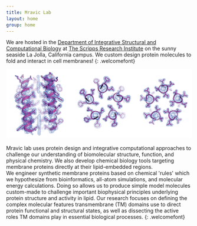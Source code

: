 ```yaml
---
title: Mravic Lab
layout: home
group: home
---
```


We are hosted in the [Department of Integrative Structural and Computational Biology](https://www.scripps.edu/science-and-medicine/research-departments/integrative-structural-and-computational-biology/) at [The Scripps Research Institute](https://www.scripps.edu/) on the sunny seaside La Jolla, California campus. We custom design protein molecules to fold and interact in cell membranes!
{: .welcomefont}
<br>
<div class="row">
<img class="img-fluid" src="static/img/xtal_pretty.png" alt="Figure">
</div> 

<br>
   Mravic lab uses protein design and integrative computational approaches to challenge our understanding of biomolecular structure, function, and physical chemistry.   We also develop chemical biology tools targeting membrane proteins directly at their lipid-embedded regions. 
<br>
   We engineer synthetic membrane proteins based on chemical 'rules' which we hypothesize from bioinformatics, all-atom simulations, and molecular energy calculations.  Doing so allows us to produce simple model molecules custom-made to challenge important biophysical principles underlying protein structure and activity in lipid.  Our research focuses on defining the complex molecular features transmembrane (TM) domains use to direct protein functional and structural states, as well as dissecting the active roles TM domains play in essential biological processes.  
{: .welcomefont}
